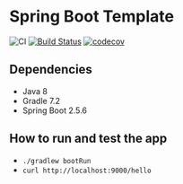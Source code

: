 # Spring Boot Template

![CI](https://github.com/chenrui333/spring-boot-template/workflows/ci/badge.svg)
[![Build Status](https://travis-ci.org/chenrui333/spring-boot-template.svg?branch=main)](https://travis-ci.org/chenrui333/spring-boot-template)
[![codecov](https://codecov.io/gh/chenrui333/spring-boot-template/branch/main/graph/badge.svg?token=PmeCqKHbTR)](https://codecov.io/gh/chenrui333/spring-boot-template)


## Dependencies

- Java 8
- Gradle 7.2
- Spring Boot 2.5.6

## How to run and test the app

- `./gradlew bootRun`
- `curl http://localhost:9000/hello`
